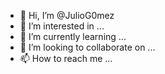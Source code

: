 - 👋 Hi, I’m @JulioG0mez
- 👀 I’m interested in ...
- 🌱 I’m currently learning ...
- 💞️ I’m looking to collaborate on ...
- 📫 How to reach me ...

<!---
JulioG0mez/JulioG0mez is a ✨ special ✨ repository because its `README.md` (this file) appears on your GitHub profile.
You can click the Preview link to take a look at your changes.
--->

